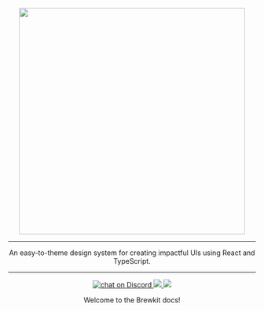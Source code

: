 <p align="center">
  <img width="460" src="https://github.com/brewkit/components/blob/next/.build/storybook/assets/images/brewkit-logo.png">
</p>

---

<p align="center">An easy-to-theme design system for creating impactful UIs using React and TypeScript.</p>

---

<p align="center">
    <a href="https://discord.gg/GWBTQrm">
        <img src="https://img.shields.io/discord/680131581066871038?logo=discord" alt="chat on Discord">
    </a>
    <a href="https://github.com/brewkit/brewkit-ui/blob/master/LICENSE">
        <img src="https://img.shields.io/badge/license-MIT-blue.svg">
    </a>
    <a href="https://github.com/storybookjs/storybook">
        <img src="https://cdn.jsdelivr.net/gh/storybookjs/brand@master/badge/badge-storybook.svg">
    </a>
</p>


<p align="center">
Welcome to the Brewkit docs!
</p>
